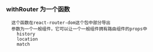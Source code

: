 ### withRouter 为一个函数 
      这个函数在react-router-dom这个包中部分导出
      参数为一个一般组件，它可以让一个一般组件拥有路由组件的props中
        history
        location
        match
